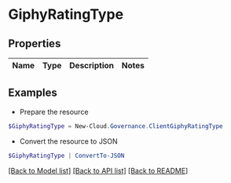 # GiphyRatingType
## Properties

Name | Type | Description | Notes
------------ | ------------- | ------------- | -------------

## Examples

- Prepare the resource
```powershell
$GiphyRatingType = New-Cloud.Governance.ClientGiphyRatingType 
```

- Convert the resource to JSON
```powershell
$GiphyRatingType | ConvertTo-JSON
```

[[Back to Model list]](../README.md#documentation-for-models) [[Back to API list]](../README.md#documentation-for-api-endpoints) [[Back to README]](../README.md)

